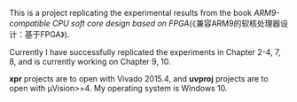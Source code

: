 This is a project replicating the experimental results from the book *ARM9-compatible CPU soft core design based on FPGA*(《兼容ARM9的软核处理器设计：基于FPGA》).

Currently I have successfully replicated the experiments in Chapter 2-4, 7, 8, and is currently working on Chapter 9, 10.

**xpr** projects are to open with Vivado 2015.4, and **uvproj** projects are to open with μVision>=4. My operating system is Windows 10.


